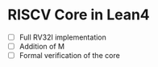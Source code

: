 # RISCV Core in Lean4

- [ ] Full RV32I implementation
- [ ] Addition of M
- [ ] Formal verification of the core
